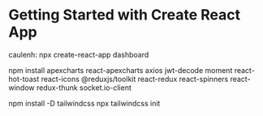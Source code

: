 # Getting Started with Create React App

caulenh:
npx create-react-app dashboard

npm install apexcharts react-apexcharts axios jwt-decode moment react-hot-toast react-icons @reduxjs/toolkit react-redux react-spinners react-window redux-thunk socket.io-client

npm install -D tailwindcss
npx tailwindcss init
